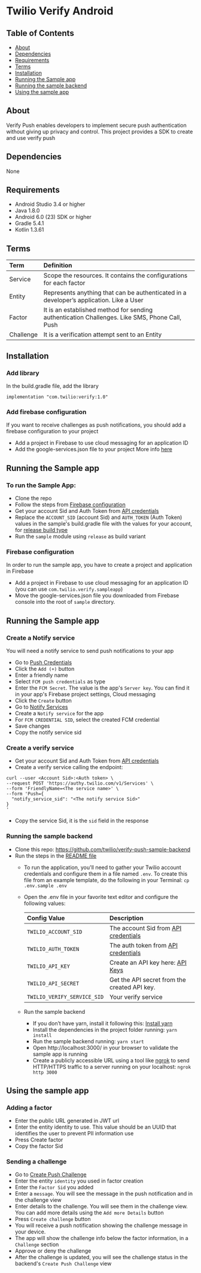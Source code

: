 # Twilio Verify Android

## Table of Contents

* [About](#About)
* [Dependencies](#Dependencies)
* [Requirements](#Requirements)
* [Terms](#Terms)
* [Installation](#Installation)
* [Running the Sample app](#SampleApp)
* [Running the sample backend](#SampleBackend)
* [Using the sample app](#Usage)

<a name='About'></a>

## About
Verify Push enables developers to implement secure push authentication without giving up privacy and control. This project provides a SDK to create and use verify push

<a name='Dependencies'></a>

## Dependencies

None

<a name='Requirements'></a>

## Requirements
* Android Studio 3.4 or higher
* Java 1.8.0
* Android 6.0 (23) SDK or higher
* Gradle 5.4.1
* Kotlin 1.3.61

<a name='Terms'></a>

## Terms

| Term         | Definition |
| :----------- | :---------- |
| Service      | Scope the resources. It contains the configurations for each factor |
| Entity       | Represents anything that can be authenticated in a developer’s application. Like a User |
| Factor       | It is an established method for sending authentication Challenges. Like SMS, Phone Call, Push |
| Challenge    | It is a verification attempt sent to an Entity |

<a name='Installation'></a>

## Installation

### Add library
In the build.gradle file, add the library

```implementation "com.twilio:verify:1.0"```

### Add firebase configuration
If you want to receive challenges as push notifications, you should add a firebase configuration to your project
* Add a project in Firebase to use cloud messaging for an application ID
* Add the google-services.json file to your project
More info [here](https://firebase.google.com/docs/android/setup#console)

<a name='SampleApp'></a>

## Running the Sample app

### To run the Sample App:
* Clone the repo
* Follow the steps from [Firebase configuration](#FirebaseConfiguration)
* Get your account Sid and Auth Token from [API credentials](https://www.twilio.com/console/project/settings)
* Replace the `ACCOUNT_SID` (account Sid) and `AUTH_TOKEN` (Auth Token) values in the sample's build.gradle file with the values for your account, for [release build type](sample/build.gradle#L28)
* Run the `sample` module using `release` as build variant

<a name='FirebaseConfiguration'></a>

### Firebase configuration

In order to run the sample app, you have to create a project and application in Firebase
* Add a project in Firebase to use cloud messaging for an application ID (you can use `com.twilio.verify.sampleapp`)
* Move the google-services.json file you downloaded from Firebase console into the root of `sample` directory.

<a name='SampleBackend'></a>

## Running the Sample app

### Create a Notify service
You will need a notify service to send push notifications to your app
* Go to [Push Credentials](https://www.twilio.com/console/notify/credentials)
* Click the `Add (+)` button 
* Enter a friendly name
* Select `FCM push credentials` as type
* Enter the `FCM Secret`. The value is the app's `Server key`. You can find it in your app's Firebase project settings, Cloud messaging
* Click the `Create` button
* Go to [Notify Services](https://www.twilio.com/console/notify/services)
* Create a `Notify service` for the app
* For `FCM CREDENTIAL SID`, select the created FCM credential
* Save changes
* Copy the notify service sid

### Create a verify service
* Get your account Sid and Auth Token from [API credentials](https://www.twilio.com/console/project/settings)
* Create a verify service calling the endpoint:
```
curl --user <Account Sid>:<Auth token> \ 
--request POST 'https://authy.twilio.com/v1/Services' \
--form 'FriendlyName=<The service name>' \
--form 'Push={
  "notify_service_sid": "<The notify service Sid>"
} 
'
```
* Copy the service Sid, it is the `sid` field in the response

### Running the sample backend
* Clone this repo: https://github.com/twilio/verify-push-sample-backend
* Run the steps in the [README file](https://github.com/twilio/verify-push-sample-backend/blob/sample-backend/README.md)
    * To run the application, you'll need to gather your Twilio account credentials and configure them in a file named `.env`. To create this file from an example template, do the following in your Terminal:
    ```cp .env.sample .env```
    * Open the .env file in your favorite text editor and configure the following values:

        | Config Value               | Description                                                                                 |
        | :------------------------- | :------------------------------------------------------------------------------------------ |
        |`TWILIO_ACCOUNT_SID`        | The account Sid from [API credentials](https://www.twilio.com/console/project/settings)     |
        |`TWILIO_AUTH_TOKEN`         | The auth token from [API credentials](https://www.twilio.com/console/project/settings)      |
        |`TWILIO_API_KEY`            | Create an API key here: [API Keys](https://www.twilio.com/console/project/api-keys)         |
        |`TWILIO_API_SECRET`         | Get the API secret from the created API key.                                                |
        |`TWILIO_VERIFY_SERVICE_SID` | Your verify service                                                                         |
    * Run the sample backend
        * If you don’t have yarn, install it following this: [Install yarn](https://classic.yarnpkg.com/en/docs/install#mac-stable)
        * Install the dependencies in the project folder running: ```yarn install```
        * Run the sample backend running: ```yarn start```
        * Open http://localhost:3000/ in your browser to validate the sample app is running
        * Create a publicly accessible URL using a tool like [ngrok](https://ngrok.com/) to send HTTP/HTTPS traffic to a server running on your localhost:
        ```ngrok http 3000```

<a name='Usage'></a>

## Using the sample app

### Adding a factor
* Enter the public URL generated in JWT url
* Enter the entity identity to use. This value should be an UUID that identifies the user to prevent PII information use
* Press Create factor
* Copy the factor Sid

### Sending a challenge
* Go to [Create Push Challenge](http://localhost:3000/challenge)
* Enter the entity `identity` you used in factor creation
* Enter the `Factor Sid` you added
* Enter a `message`. You will see the message in the push notification and in the challenge view
* Enter details to the challenge. You will see them in the challenge view. You can add more details using the `Add more Details` button
* Press `Create challenge` button
* You will receive a push notification showing the challenge message in your device. 
* The app will show the challenge info below the factor information, in a `Challenge` section
* Approve or deny the challenge
* After the challenge is updated, you will see the challenge status in the backend's `Create Push Challenge` view

